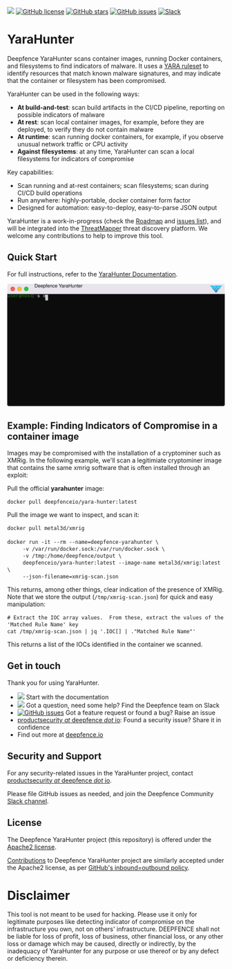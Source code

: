 [<img src="https://img.shields.io/badge/documentation-read-green">](https://docs.deepfence.io/yarahunter/)
[![GitHub license](https://img.shields.io/github/license/deepfence/YaraHunter)](https://github.com/deepfence/YaraHunter/blob/master/LICENSE)
[![GitHub stars](https://img.shields.io/github/stars/deepfence/YaraHunter)](https://github.com/deepfence/YaraHunter/stargazers)
[![GitHub issues](https://img.shields.io/github/issues/deepfence/YaraHunter)](https://github.com/deepfence/YaraHunter/issues)
[![Slack](https://img.shields.io/badge/slack-@deepfence-blue.svg?logo=slack)](https://join.slack.com/t/deepfence-community/shared_invite/zt-podmzle9-5X~qYx8wMaLt9bGWwkSdgQ)


# YaraHunter

Deepfence YaraHunter scans container images, running Docker containers, and filesystems to find indicators of malware. It uses a [YARA ruleset](https://github.com/deepfence/yara-rules) to identify resources that match known malware signatures, and may indicate that the container or filesystem has been compromised.

YaraHunter can be used in the following ways:

 * **At build-and-test**: scan build artifacts in the CI/CD pipeline, reporting on possible indicators of malware
 * **At rest**: scan local container images, for example, before they are deployed, to verify they do not contain malware
 * **At runtime**: scan running docker containers, for example, if you observe unusual network traffic or CPU activity
 * **Against filesystems**: at any time, YaraHunter can scan a local filesystems for indicators of compromise

Key capabilities:

 * Scan running and at-rest containers; scan filesystems; scan during CI/CD build operations
 * Run anywhere: highly-portable, docker container form factor
 * Designed for automation: easy-to-deploy, easy-to-parse JSON output

YaraHunter is a work-in-progress (check the [Roadmap](https://github.com/orgs/deepfence/projects/3) and [issues list](issues)), and will be integrated into the [ThreatMapper](/deepfence/ThreatMapper) threat discovery platform.  We welcome any contributions to help to improve this tool.

## Quick Start

For full instructions, refer to the [YaraHunter Documentation](https://docs.deepfence.io/yarahunter/).

![YaraHunter QuickStart](docs/docs/yarahunter/img/yarahunter.svg)

## Example: Finding Indicators of Compromise in a container image

Images may be compromised with the installation of a cryptominer such as XMRig.  In the following example, we'll scan a legitimiate cryptominer image that contains the same xmrig software that is often installed through an exploit:

Pull the official **yarahunter** image:

```
docker pull deepfenceio/yara-hunter:latest
```

Pull the image we want to inspect, and scan it:

```
docker pull metal3d/xmrig

docker run -it --rm --name=deepfence-yarahunter \
     -v /var/run/docker.sock:/var/run/docker.sock \
     -v /tmp:/home/deepfence/output \
     deepfenceio/yara-hunter:latest --image-name metal3d/xmrig:latest \
     --json-filename=xmrig-scan.json
```

This returns, among other things, clear indication of the presence of XMRig.  Note that we store the output (`/tmp/xmrig-scan.json`) for quick and easy manipulation:

```
# Extract the IOC array values.  From these, extract the values of the 'Matched Rule Name' key
cat /tmp/xmrig-scan.json | jq '.IOC[] | ."Matched Rule Name"'
```

This returns a list of the IOCs identified in the container we scanned.

## Get in touch

Thank you for using YaraHunter.

 * [<img src="https://img.shields.io/badge/documentation-read-green">](https://docs.deepfence.io/yarahunter/) Start with the documentation
 * [<img src="https://img.shields.io/badge/slack-@deepfence-blue.svg?logo=slack">](https://join.slack.com/t/deepfence-community/shared_invite/zt-podmzle9-5X~qYx8wMaLt9bGWwkSdgQ) Got a question, need some help?  Find the Deepfence team on Slack
 * [![GitHub issues](https://img.shields.io/github/issues/deepfence/YaraHunter)](https://github.com/deepfence/YaraHunter/issues) Got a feature request or found a bug? Raise an issue
 * [productsecurity *at* deepfence *dot* io](SECURITY.md): Found a security issue? Share it in confidence
 * Find out more at [deepfence.io](https://deepfence.io/)

## Security and Support

For any security-related issues in the YaraHunter project, contact [productsecurity *at* deepfence *dot* io](SECURITY.md).

Please file GitHub issues as needed, and join the Deepfence Community [Slack channel](https://join.slack.com/t/deepfence-community/shared_invite/zt-podmzle9-5X~qYx8wMaLt9bGWwkSdgQ).

## License

The Deepfence YaraHunter project (this repository) is offered under the [Apache2 license](https://www.apache.org/licenses/LICENSE-2.0).

[Contributions](CONTRIBUTING.md) to Deepfence YaraHunter project are similarly accepted under the Apache2 license, as per [GitHub's inbound=outbound policy](https://docs.github.com/en/github/site-policy/github-terms-of-service#6-contributions-under-repository-license).

# Disclaimer

This tool is not meant to be used for hacking. Please use it only for legitimate purposes like detecting indicator of compromise on the infrastructure you own, not on others' infrastructure. DEEPFENCE shall not be liable for loss of profit, loss of business, other financial loss, or any other loss or damage which may be caused, directly or indirectly, by the inadequacy of YaraHunter for any purpose or use thereof or by any defect or deficiency therein.
